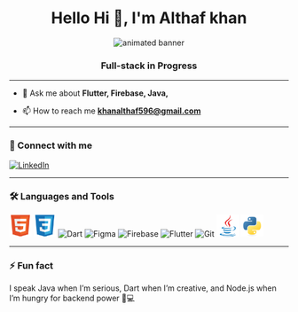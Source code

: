 <h1 align="center">Hello Hi 👋, I'm Althaf khan</h1>

<center>
<img src="https://camo.githubusercontent.com/2366b34bb903c09617990fb5fff4622f3e941349e846ddb7e73df872a9d21233/68747470733a2f2f63646e2e6472696262626c652e636f6d2f75736572732f3733303730332f73637265656e73686f74732f363538313234332f6176656e746f2e676966" width="400" height="250" alt="animated banner"/>

</center>





<h3 align="center"> Full-stack in Progress</h3>

--- 

- 💬 Ask me about **Flutter, Firebase, Java,**

- 📫 How to reach me **khanalthaf596@gmail.com**


---

<h3>🔗 Connect with me</h3>

[![LinkedIn](https://img.shields.io/badge/LINKEDIN-0A66C2?style=for-the-badge&logo=linkedin&logoColor=white)](https://linkedin.com/in/althaf-khan-z-2b4a79321)


  
---
  <h3>🛠 Languages and Tools</h3>

<p align="left">
  <img src="https://raw.githubusercontent.com/devicons/devicon/master/icons/html5/html5-original.svg" width="40" height="40" alt="HTML5"/>
  <img src="https://raw.githubusercontent.com/devicons/devicon/master/icons/css3/css3-original.svg" width="40" height="40" alt="CSS3"/>
  <img src="https://www.vectorlogo.zone/logos/dartlang/dartlang-icon.svg" width="40" height="40" alt="Dart"/>
  <img src="https://www.vectorlogo.zone/logos/figma/figma-icon.svg" width="40" height="40" alt="Figma"/>
  <img src="https://www.vectorlogo.zone/logos/firebase/firebase-icon.svg" width="40" height="40" alt="Firebase"/>
  <img src="https://www.vectorlogo.zone/logos/flutterio/flutterio-icon.svg" width="40" height="40" alt="Flutter"/>
  <img src="https://www.vectorlogo.zone/logos/git-scm/git-scm-icon.svg" width="40" height="40" alt="Git"/>
  <img src="https://raw.githubusercontent.com/devicons/devicon/master/icons/java/java-original.svg" width="40" height="40" alt="Java"/>
  <img src="https://raw.githubusercontent.com/devicons/devicon/master/icons/python/python-original.svg" width="40" height="40" alt="Python"/>
</p>



  

---

 <h3>⚡ Fun fact </h3>
I speak Java when I’m serious, Dart when I’m creative, and Node.js when I’m hungry for backend power 🍜💻

  



